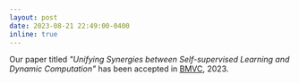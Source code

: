 ```yaml
---
layout: post
date: 2023-08-21 22:49:00-0400
inline: true
---
```


Our paper titled *"Unifying Synergies between Self-supervised Learning and Dynamic Computation"* has been accepted in [BMVC](https://bmvc2023.org), 2023. 
